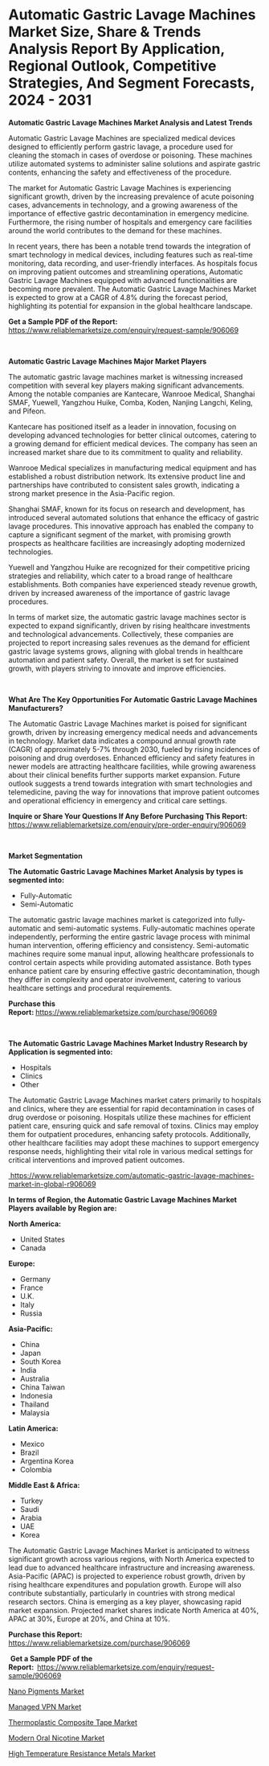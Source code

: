 <p><h1>Automatic Gastric Lavage Machines Market Size, Share & Trends Analysis Report By Application, Regional Outlook, Competitive Strategies, And Segment Forecasts, 2024 - 2031</h1></p><p><strong>Automatic Gastric Lavage Machines Market Analysis and Latest Trends</strong></p>
<p><p>Automatic Gastric Lavage Machines are specialized medical devices designed to efficiently perform gastric lavage, a procedure used for cleaning the stomach in cases of overdose or poisoning. These machines utilize automated systems to administer saline solutions and aspirate gastric contents, enhancing the safety and effectiveness of the procedure. </p><p>The market for Automatic Gastric Lavage Machines is experiencing significant growth, driven by the increasing prevalence of acute poisoning cases, advancements in technology, and a growing awareness of the importance of effective gastric decontamination in emergency medicine. Furthermore, the rising number of hospitals and emergency care facilities around the world contributes to the demand for these machines.</p><p>In recent years, there has been a notable trend towards the integration of smart technology in medical devices, including features such as real-time monitoring, data recording, and user-friendly interfaces. As hospitals focus on improving patient outcomes and streamlining operations, Automatic Gastric Lavage Machines equipped with advanced functionalities are becoming more prevalent. The Automatic Gastric Lavage Machines Market is expected to grow at a CAGR of 4.8% during the forecast period, highlighting its potential for expansion in the global healthcare landscape.</p></p>
<p><strong>Get a Sample PDF of the Report:&nbsp;</strong> <a href="https://www.reliablemarketsize.com/enquiry/request-sample/906069?utm_campaign=1518&utm_medium=2&utm_source=Github&utm_content=ia&utm_term=11102024&utm_id=automatic-gastric-lavage-machines">https://www.reliablemarketsize.com/enquiry/request-sample/906069</a></p>
<p>&nbsp;</p>
<p><strong>Automatic Gastric Lavage Machines Major Market Players</strong></p>
<p><p>The automatic gastric lavage machines market is witnessing increased competition with several key players making significant advancements. Among the notable companies are Kantecare, Wanrooe Medical, Shanghai SMAF, Yuewell, Yangzhou Huike, Comba, Koden, Nanjing Langchi, Keling, and Pifeon.</p><p>Kantecare has positioned itself as a leader in innovation, focusing on developing advanced technologies for better clinical outcomes, catering to a growing demand for efficient medical devices. The company has seen an increased market share due to its commitment to quality and reliability.</p><p>Wanrooe Medical specializes in manufacturing medical equipment and has established a robust distribution network. Its extensive product line and partnerships have contributed to consistent sales growth, indicating a strong market presence in the Asia-Pacific region.</p><p>Shanghai SMAF, known for its focus on research and development, has introduced several automated solutions that enhance the efficacy of gastric lavage procedures. This innovative approach has enabled the company to capture a significant segment of the market, with promising growth prospects as healthcare facilities are increasingly adopting modernized technologies.</p><p>Yuewell and Yangzhou Huike are recognized for their competitive pricing strategies and reliability, which cater to a broad range of healthcare establishments. Both companies have experienced steady revenue growth, driven by increased awareness of the importance of gastric lavage procedures.</p><p>In terms of market size, the automatic gastric lavage machines sector is expected to expand significantly, driven by rising healthcare investments and technological advancements. Collectively, these companies are projected to report increasing sales revenues as the demand for efficient gastric lavage systems grows, aligning with global trends in healthcare automation and patient safety. Overall, the market is set for sustained growth, with players striving to innovate and improve efficiencies.</p></p>
<p>&nbsp;</p>
<p><strong>What Are The Key Opportunities For Automatic Gastric Lavage Machines Manufacturers?</strong></p>
<p><p>The Automatic Gastric Lavage Machines market is poised for significant growth, driven by increasing emergency medical needs and advancements in technology. Market data indicates a compound annual growth rate (CAGR) of approximately 5-7% through 2030, fueled by rising incidences of poisoning and drug overdoses. Enhanced efficiency and safety features in newer models are attracting healthcare facilities, while growing awareness about their clinical benefits further supports market expansion. Future outlook suggests a trend towards integration with smart technologies and telemedicine, paving the way for innovations that improve patient outcomes and operational efficiency in emergency and critical care settings.</p></p>
<p><strong>Inquire or Share Your Questions If Any Before Purchasing This Report:</strong> <a href="https://www.reliablemarketsize.com/enquiry/pre-order-enquiry/906069?utm_campaign=1518&utm_medium=2&utm_source=Github&utm_content=ia&utm_term=11102024&utm_id=automatic-gastric-lavage-machines">https://www.reliablemarketsize.com/enquiry/pre-order-enquiry/906069</a></p>
<p>&nbsp;</p>
<p><strong>Market Segmentation</strong></p>
<p><strong>The Automatic Gastric Lavage Machines Market Analysis by types is segmented into:</strong></p>
<p><ul><li>Fully-Automatic</li><li>Semi-Automatic</li></ul></p>
<p><p>The automatic gastric lavage machines market is categorized into fully-automatic and semi-automatic systems. Fully-automatic machines operate independently, performing the entire gastric lavage process with minimal human intervention, offering efficiency and consistency. Semi-automatic machines require some manual input, allowing healthcare professionals to control certain aspects while providing automated assistance. Both types enhance patient care by ensuring effective gastric decontamination, though they differ in complexity and operator involvement, catering to various healthcare settings and procedural requirements.</p></p>
<p><strong>Purchase this Report:&nbsp;</strong><a href="https://www.reliablemarketsize.com/purchase/906069?utm_campaign=1518&utm_medium=2&utm_source=Github&utm_content=ia&utm_term=11102024&utm_id=automatic-gastric-lavage-machines">https://www.reliablemarketsize.com/purchase/906069</a></p>
<p>&nbsp;</p>
<p><strong>The Automatic Gastric Lavage Machines Market Industry Research by Application is segmented into:</strong></p>
<p><ul><li>Hospitals</li><li>Clinics</li><li>Other</li></ul></p>
<p><p>The Automatic Gastric Lavage Machines market caters primarily to hospitals and clinics, where they are essential for rapid decontamination in cases of drug overdose or poisoning. Hospitals utilize these machines for efficient patient care, ensuring quick and safe removal of toxins. Clinics may employ them for outpatient procedures, enhancing safety protocols. Additionally, other healthcare facilities may adopt these machines to support emergency response needs, highlighting their vital role in various medical settings for critical interventions and improved patient outcomes.</p></p>
<p><a href="https://www.reliablemarketsize.com/automatic-gastric-lavage-machines-market-in-global-r906069?utm_campaign=1518&utm_medium=2&utm_source=Github&utm_content=ia&utm_term=11102024&utm_id=automatic-gastric-lavage-machines">&nbsp;https://www.reliablemarketsize.com/automatic-gastric-lavage-machines-market-in-global-r906069</a></p>
<p><strong>In terms of Region, the Automatic Gastric Lavage Machines Market Players available by Region are:</strong></p>
<p>
    <p> <strong> North America: </strong>
        <ul>
            <li>United States</li>
            <li>Canada</li>
        </ul>
        </p> 
    <p> <strong> Europe: </strong>
        <ul>
            <li>Germany</li>
            <li>France</li>
            <li>U.K.</li>
            <li>Italy</li>
            <li>Russia</li>
        </ul>
        </p> 
    <p> <strong> Asia-Pacific: </strong>
        <ul>
            <li>China</li>
            <li>Japan</li>
            <li>South Korea</li>
            <li>India</li>
            <li>Australia</li>
            <li>China Taiwan</li>
            <li>Indonesia</li>
            <li>Thailand</li>
            <li>Malaysia</li>
        </ul>
        </p> 
    <p> <strong> Latin America: </strong>
        <ul>
            <li>Mexico</li>
            <li>Brazil</li>
            <li>Argentina Korea</li>
            <li>Colombia</li>
        </ul>
        </p> 
    <p> <strong> Middle East & Africa: </strong>
        <ul>
            <li>Turkey</li>
            <li>Saudi</li>
            <li>Arabia</li>
            <li>UAE</li>
            <li>Korea</li>
        </ul>
    </p>
    </p>
<p><p>The Automatic Gastric Lavage Machines Market is anticipated to witness significant growth across various regions, with North America expected to lead due to advanced healthcare infrastructure and increasing awareness. Asia-Pacific (APAC) is projected to experience robust growth, driven by rising healthcare expenditures and population growth. Europe will also contribute substantially, particularly in countries with strong medical research sectors. China is emerging as a key player, showcasing rapid market expansion. Projected market shares indicate North America at 40%, APAC at 30%, Europe at 20%, and China at 10%.</p></p>
<p><strong>Purchase this Report: </strong><a href="https://www.reliablemarketsize.com/purchase/906069?utm_campaign=1518&utm_medium=2&utm_source=Github&utm_content=ia&utm_term=11102024&utm_id=automatic-gastric-lavage-machines">https://www.reliablemarketsize.com/purchase/906069</a></p>
<p>&nbsp;<strong>Get a Sample PDF of the Report:&nbsp;&nbsp;</strong><a href="https://www.reliablemarketsize.com/enquiry/request-sample/906069?utm_campaign=1518&utm_medium=2&utm_source=Github&utm_content=ia&utm_term=11102024&utm_id=automatic-gastric-lavage-machines">https://www.reliablemarketsize.com/enquiry/request-sample/906069</a></p>
<p><strong></strong></p>
<p><p><a href="https://www.linkedin.com/pulse/nano-pigments-industry-forecast-market-shifts-strategic-imperatives-x4rje?utm_campaign=1518&utm_medium=2&utm_source=Github&utm_content=ia&utm_term=11102024&utm_id=automatic-gastric-lavage-machines">Nano Pigments Market</a></p><p><a href="https://issuu.com/reportprime-2/docs/managed-vpn-market-size-2030.pptx_ca74744659a928?utm_campaign=1518&utm_medium=2&utm_source=Github&utm_content=ia&utm_term=11102024&utm_id=automatic-gastric-lavage-machines">Managed VPN Market</a></p><p><a href="https://www.linkedin.com/pulse/thermoplastic-composite-tape-market-size-share-analysis-growth-xif0e?utm_campaign=1518&utm_medium=2&utm_source=Github&utm_content=ia&utm_term=11102024&utm_id=automatic-gastric-lavage-machines">Thermoplastic Composite Tape Market</a></p><p><a href="https://www.linkedin.com/pulse/modern-oral-nicotine-market-industry-trends-forecast-period-vbkre?utm_campaign=1518&utm_medium=2&utm_source=Github&utm_content=ia&utm_term=11102024&utm_id=automatic-gastric-lavage-machines">Modern Oral Nicotine Market</a></p><p><a href="https://www.linkedin.com/pulse/high-temperature-resistance-metals-market-overview-forecast-2024-ksukc?utm_campaign=1518&utm_medium=2&utm_source=Github&utm_content=ia&utm_term=11102024&utm_id=automatic-gastric-lavage-machines">High Temperature Resistance Metals Market</a></p></p>